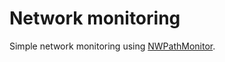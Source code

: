 # Network monitoring

Simple network monitoring using [NWPathMonitor](https://developer.apple.com/documentation/network/nwpathmonitor).
